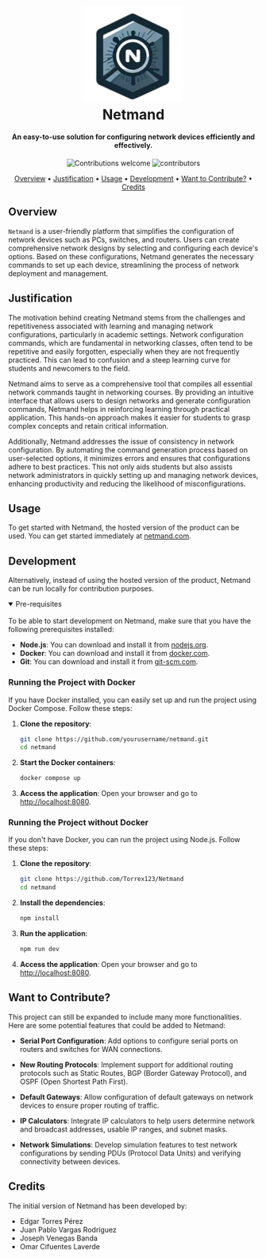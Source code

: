 <h1 align="center">
  <br>
  <img src="https://github.com/Torrex123/Netmand/blob/main/public/assets/Logo.png" alt="Markdownify" width="200">
  <br>
  Netmand
  <br>
</h1>

<h4 align="center">An easy-to-use solution for configuring network devices efficiently and effectively.</h4>

<p align="center">
    <img src="https://img.shields.io/badge/contributions-welcome-orange.svg" alt="Contributions welcome">
    <img src="https://img.shields.io/github/contributors-anon/Torrex123/Netmand?color=yellow&style=flat-square" alt="contributors" style="height: 20px;">
</p>

<p align="center">
  <a href="#overview">Overview</a> •
  <a href="#justification">Justification</a> •
  <a href="#usage">Usage</a> •
  <a href="#development">Development</a> •
  <a href="#want-to-contribute">Want to Contribute?</a> •
  <a href="#credits">Credits</a>
</p>

## Overview

`Netmand` is a user-friendly platform that simplifies the configuration of network devices such as PCs, switches, and routers. Users can create comprehensive network designs by selecting and configuring each device's options. Based on these configurations, Netmand generates the necessary commands to set up each device, streamlining the process of network deployment and management.

## Justification

The motivation behind creating Netmand stems from the challenges and repetitiveness associated with learning and managing network configurations, particularly in academic settings. Network configuration commands, which are fundamental in networking classes, often tend to be repetitive and easily forgotten, especially when they are not frequently practiced. This can lead to confusion and a steep learning curve for students and newcomers to the field.

Netmand aims to serve as a comprehensive tool that compiles all essential network commands taught in networking courses. By providing an intuitive interface that allows users to design networks and generate configuration commands, Netmand helps in reinforcing learning through practical application. This hands-on approach makes it easier for students to grasp complex concepts and retain critical information.

Additionally, Netmand addresses the issue of consistency in network configuration. By automating the command generation process based on user-selected options, it minimizes errors and ensures that configurations adhere to best practices. This not only aids students but also assists network administrators in quickly setting up and managing network devices, enhancing productivity and reducing the likelihood of misconfigurations.

## Usage

To get started with Netmand, the hosted version of the product can be used. You can get started immediately at [netmand.com](http://172.174.226.42:8080/).

## Development

Alternatively, instead of using the hosted version of the product, Netmand can be run locally for contribution purposes.

<details open>
<summary>
Pre-requisites
</summary> <br />
To be able to start development on Netmand, make sure that you have the following prerequisites installed:

- **Node.js**: You can download and install it from [nodejs.org](https://nodejs.org/).
- **Docker**: You can download and install it from [docker.com](https://www.docker.com/).
- **Git**: You can download and install it from [git-scm.com](https://git-scm.com/).
</details>

### Running the Project with Docker

If you have Docker installed, you can easily set up and run the project using Docker Compose. Follow these steps:

1. **Clone the repository**:
   ```sh
   git clone https://github.com/yourusername/netmand.git
   cd netmand
   ```

2. **Start the Docker containers**:
   ```sh
   docker compose up
   ```

3. **Access the application**:
   Open your browser and go to [http://localhost:8080](http://localhost:8080/).

### Running the Project without Docker

If you don't have Docker, you can run the project using Node.js. Follow these steps:

1. **Clone the repository**:
   ```sh
   git clone https://github.com/Torrex123/Netmand
   cd netmand
   ```

2. **Install the dependencies**:
   ```sh
   npm install
   ```

3. **Run the application**:
   ```sh
   npm run dev
   ```

4. **Access the application**:
   Open your browser and go to [http://localhost:8080](http://localhost:8080/).
</details>

## Want to Contribute?

This project can still be expanded to include many more functionalities. Here are some potential features that could be added to Netmand:

- **Serial Port Configuration**: 
  Add options to configure serial ports on routers and switches for WAN connections.

- **New Routing Protocols**: 
  Implement support for additional routing protocols such as Static Routes, BGP (Border Gateway Protocol), and OSPF (Open Shortest Path First).

- **Default Gateways**: 
  Allow configuration of default gateways on network devices to ensure proper routing of traffic.

- **IP Calculators**: 
  Integrate IP calculators to help users determine network and broadcast addresses, usable IP ranges, and subnet masks.

- **Network Simulations**: 
  Develop simulation features to test network configurations by sending PDUs (Protocol Data Units) and verifying connectivity between devices.

## Credits

The initial version of Netmand has been developed by:

- Edgar Torres Pérez
- Juan Pablo Vargas Rodríguez
- Joseph Venegas Banda 
- Omar Cifuentes Laverde
